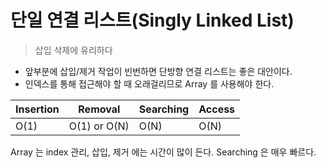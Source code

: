# 단일 연결 리스트(Singly Linked List)
> 삽입 삭제에 유리하다

- 앞부분에 삽입/제거 작업이 빈번하면 단방향 연결 리스트는 좋은 대안이다.
- 인덱스를 통해 접근해야 할 때 오래걸리므로 Array 를 사용해야 한다.

Insertion | Removal | Searching | Access
--- | --- | ---| --- 
O(1) | O(1) or O(N) | O(N) | O(N)

Array 는 index 관리, 삽입, 제거 에는 시간이 많이 든다. Searching 은 매우 빠르다.

